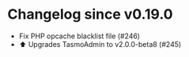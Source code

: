 # Changelog since v0.19.0
- Fix PHP opcache blacklist file (#246) 
- ⬆️ Upgrades TasmoAdmin to v2.0.0-beta8 (#245) 
